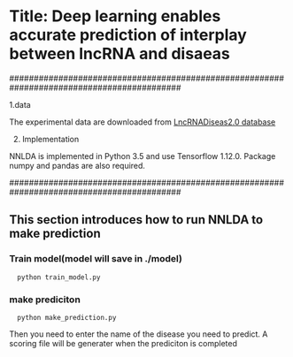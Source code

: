 Title: Deep learning enables accurate prediction of interplay between lncRNA and disaeas 
====================
###########################################################################################

1.data

The experimental data are downloaded from [LncRNADiseas2.0 database](http://www.rnanut.net/lncrnadisease/)

2. Implementation

NNLDA is implemented in Python 3.5 and use Tensorflow 1.12.0. Package numpy and pandas are also required.

###########################################################################################
## This section introduces how to run NNLDA to make prediction
### Train model(model will save in ./model)
      python train_model.py
### make prediciton
      python make_prediction.py
Then you need to enter the name of the disease you need to predict. A scoring file will be generater when the prediciton is completed
